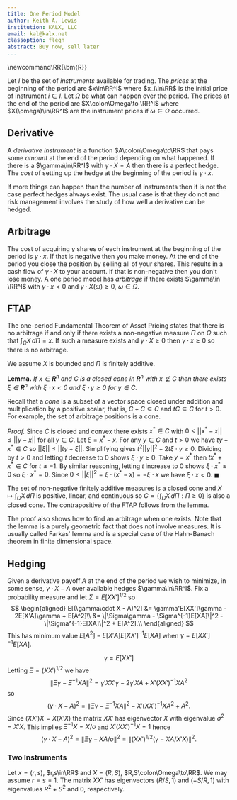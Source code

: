 ```yaml
---
title: One Period Model
author: Keith A. Lewis
institution: KALX, LLC
email: kal@kalx.net
classoption: fleqn
abstract: Buy now, sell later
...
```


\newcommand\RR{\bm{R}}

Let $I$ be the set of _instruments_ available for trading.
The _prices_ at the beginning of the period are $x\in\RR^I$ where $x_i\in\RR$ is the initial
price of instrument $i\in I$.
Let $\Omega$ be what can happen over the period.
The prices at the end of the period are $X\colon\Omega\to \RR^I$ where $X(\omega)\in\RR^I$
are the instrument prices if $\omega\in\Omega$ occurred.

## Derivative

A _derivative instrument_ is a function $A\colon\Omega\to\RR$ that pays some _amount_
at the end of the period depending on what happened.
If there is a $\gamma\in\RR^I$ with
$\gamma\cdot X = A$ then there is a perfect hedge. The _cost_ of
setting up the hedge at the beginning of the period is $\gamma\cdot x$.

If more things can happen than the number of instruments then it is not
the case perfect hedges always exist.  The usual case is that they do
not and risk management involves the study of how well a derivative can
be hedged.

## Arbitrage

The cost of acquiring $\gamma$ shares of each instrument at the beginning
of the period is $\gamma\cdot x$. If that is negative then you make money.
At the end of the period you close the position by selling all of your
shares.  This results in a cash flow of $\gamma\cdot X$ to your account.
If that is non-negative then you don't lose money.  A one period model
has _arbitrage_ if there exists $\gamma\in \RR^I$ with $\gamma\cdot x <
0$ and $\gamma\cdot X(\omega)\ge0$, $\omega\in\Omega$.

## FTAP

The one-period Fundamental Theorem of Asset Pricing states that there is no
arbitrage if and only if there exists a non-negative measure $\Pi$ on $\Omega$
such that $\int_\Omega X\,d\Pi = x$. If such a measure exists and
$\gamma\cdot X\ge 0$ then $\gamma\cdot x \ge 0$ so there is no arbitrage.

We assume $X$ is bounded and $\Pi$ is finitely additive.

**Lemma.** _If $x\in\bm{R}^n$ and $C$ is a closed cone in
$\bm{R}^n$ with $x\not\in C$ then there exists $\xi\in\bm{R}^n$
with $\xi\cdot x < 0$ and $\xi\cdot y \ge0$ for $y\in C$._

Recall that a _cone_ is a subset of a vector space closed under addition
and multiplication by a positive scalar, that is, $C + C\subseteq C$
and $tC\subseteq C$ for $t > 0$.
For example, the set of arbitrage positions is a cone.

_Proof._ Since $C$ is closed and convex there exists $x^*\in C$ with
$0 < ||x^* - x|| \le ||y - x||$ for all $y\in C$.  Let $\xi = x^* - x$.
For any $y\in C$ and $t > 0$ we have $ty + x^*\in C$ so $||\xi|| \le ||ty + \xi||$. 
Simplifying gives $t^2||y||^2 + 2t\xi\cdot y\ge 0$. 
Dividing by $t > 0$ and letting $t$ decrease to 0 shows $\xi\cdot y\ge 0$. 
Take $y = x^*$ then $tx^* + x^*\in C$ for $t \ge -1$. By similar reasoning,
letting $t$ increase to 0 shows $\xi\cdot x^*\le 0$ so $\xi\cdot x^* = 0$. 
Since $0 < ||\xi||^2 = \xi\cdot (x^* - x) = -\xi\cdot x$ we have $\xi\cdot x < 0$.
$\blacksquare$

The set of non-negative finitely additive measures is a closed
cone and $X\mapsto \int_\Omega X\,d\Pi$ is positive, linear, and continuous
so $C = \{\int_\Omega X\,d\Pi : \Pi\ge 0\}$ is also a closed cone.
The contrapositive of the FTAP follows from the lemma.

The proof also shows how to find an arbitrage when one exists.
Note that the lemma is a purely geometric fact that does not involve measures.
It is usually called Farkas' lemma and is a special case of the Hahn-Banach theorem
in finite dimensional space.

## Hedging

Given a derivative payoff $A$ at the end of the period we wish to
minimize, in some sense, $\gamma\cdot X - A$ over available hedges $\gamma\in\RR^I$.
Fix a probability measure and let $\Sigma = E[XX']^{1/2}$ so
$$
\begin{aligned}
E[(\gamma\cdot X - A)^2] &= \gamma'E[XX']\gamma - 2E[X'A]\gamma + E[A^2]\\
	&= \|\Sigma\gamma - \Sigma^{-1}E[XA]\|^2 - \|\Sigma^{-1}E[XA]\|^2 + E[A^2].\\
\end{aligned}
$$
This has minimum value $E[A^2] - E[X'A]E[XX']^{-1}E[XA]$ when $\gamma = E[XX']^{-1}E[XA]$.

$$
	\gamma = E[XX']
$$
Letting $\Xi = (XX')^{1/2}$ we have 
$$
\|\Xi\gamma - \Xi^{-1}XA\|^2 = \gamma'XX'\gamma - 2\gamma'XA + X'(XX')^{-1}X A^2
$$
so 
$$
(\gamma\cdot X - A)^2 = \|\Xi\gamma - \Xi^{-1}XA\|^2 - X'(XX')^{-1}X A^2 + A^2.
$$
Since $(XX')X = X(X'X)$ the matrix $XX'$ has eigenvector $X$ with eigenvalue $\sigma^2 = X'X$.
This implies $\Xi^{-1}X = X/\sigma$ and $X'(XX')^{-1}X = 1$ hence
$$
(\gamma\cdot X - A)^2 = \|\Xi \gamma - XA/\sigma\|^2 = \|(XX')^{1/2}(\gamma - XA/X'X)\|^2.
$$

### Two Instruments

Let $x = (r, s)$, $r,s\in\RR$ and $X = (R, S)$, $R,S\colon\Omega\to\RR$.
We may assume $r = s = 1$. The matrix $XX'$ has eigenvectors
$(R/S, 1)$ and $(-S/R, 1)$ with eigenvalues $R^2 + S^2$ and $0$, respectively.
